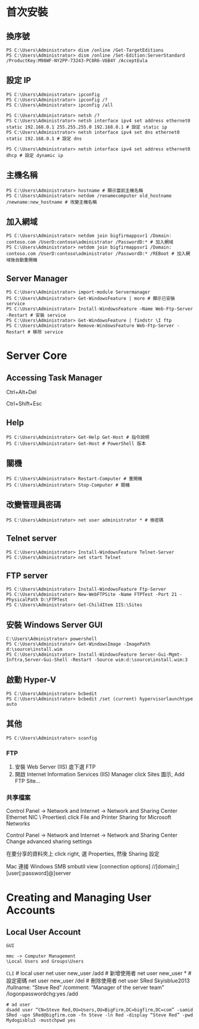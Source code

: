 # 首次安裝 #


## 換序號 ##

	PS C:\Users\Administrator> dism /online /Get-TargetEditions
	PS C:\Users\Administrator> dism /online /Set-Edition:ServerStandard /ProductKey:M98WF-NY2PP-73243-PC8R6-V6B4Y /AcceptEula


## 設定 IP ##

	PS C:\Users\Administrator> ipconfig
	PS C:\Users\Administrator> ipconfig /?
	PS C:\Users\Administrator> ipconfig /all

	PS C:\Users\Administrator> netsh /?
	PS C:\Users\Administrator> netsh interface ipv4 set address ethernet0 static 192.168.0.1 255.255.255.0 192.168.0.1 # 設定 static ip
	PS C:\Users\Administrator> netsh interface ipv4 set dns ethernet0 static 192.168.0.1 # 設定 dns

	PS C:\Users\Administrator> netsh interface ipv4 set address ethernet0 dhcp # 設定 dynamic ip


## 主機名稱 ##

	PS C:\Users\Administrator> hostname # 顯示當前主機名稱
	PS C:\Users\Administrator> netdom /renamecomputer old_hostname /newname:new_hostname # 改變主機名稱


## 加入網域 ##

	PS C:\Users\Administrator> netdom join bigfirmappsvr1 /Domain: contoso.com /UserD:contoso\administrator /PasswordD:* # 加入網域
	PS C:\Users\Administrator> netdom join bigfirmappsvr1 /Domain: contoso.com /UserD:contoso\administrator /PasswordD:* /REBoot # 加入網域後自動重開機


## Server Manager ##

	PS C:\Users\Administrator> import-module Servermanager
	PS C:\Users\Administrator> Get-WindowsFeature | more # 顯示已安裝 service
	PS C:\Users\Administrator> Install-WindowsFeature –Name Web-Ftp-Server -Restart # 安裝 service
	PS C:\Users\Administrator> Get-WindowsFeature | findstr \I ftp
	PS C:\Users\Administrator> Remove-WindowsFeature Web-Ftp-Server -Restart # 移除 service


# Server Core #


## Accessing Task Manager ##

Ctrl+Alt+Del

Ctrl+Shift+Esc

## Help ##

	PS C:\Users\Administrator> Get-Help Get-Host # 指令說明
	PS C:\Users\Administrator> Get-Host # PowerShell 版本


## 關機 ##

	PS C:\Users\Administrator> Restart-Computer # 重開機
	PS C:\Users\Administrator> Stop-Computer # 關機


## 改變管理員密碼 ##

	PS C:\Users\Administrator> net user administrator * # 換密碼


## Telnet server ##

	PS C:\Users\Administrator> Install-WindowsFeature Telnet-Server
	PS C:\Users\Administrator> net start Telnet


## FTP server ##

	PS C:\Users\Administrator> Install-WindowsFeature Ftp-Server
	PS C:\Users\Administrator> New-WebFTPSite -Name FTPTest -Port 21 -PhysicalPath D:\FTPTest
	PS C:\Users\Administrator> Get-ChildItem IIS:\Sites 


## 安裝 Windows Server GUI ##
	C:\Users\Administrator> powershell
	PS C:\Users\Administrator> Get-WindowsImage -ImagePath d:\source\install.wim
	PS C:\Users\Administrator> Install-WindowsFeature Server-Gui-Mgmt-Inftra,Server-Gui-Shell -Restart -Source wim:d:\source\install.wim:3


## 啟動 Hyper-V ##

	PS C:\Users\Administrator> bcbedit
	PS C:\Users\Administrator> bcbedit /set (current) hypervisorlaunchtype auto


## 其他 ##

	PS C:\Users\Administrator> sconfig


### FTP ###
1. 安裝 Web Server (IIS) 底下選 FTP
2. 開啟 Internet Information Services (IIS) Manager
click Sites 圖示, Add FTP Site...

### 共享檔案 ###
Control Panel -> Network and Internet -> Network and Sharing Center
Ethernet NIC \ Proerties\ click File and Printer Sharing for Microsoft Networks

Control Panel -> Network and Internet -> Network and Sharing Center
Change advanced sharing settings

在要分享的資料夾上 click right, 選 Properties, 然後 Sharing 設定


Mac 連接 Windows SMB
smbutil view [connection options] //[domain;][user[:password]@]server


# Creating and Managing User Accounts #

## Local User Account ##

`GUI`

	mmc -> Computer Management
	\Local Users and Groups\Users

`CLI`
	# local user
	net user new_user /add # 新增使用者
	net user new_user * # 設定密碼
	net user new_user /del # 刪除使用者
	net user SRed Skyisblue2013 /fullname: “Steve Red” /comment: “Manager of the server team” /logonpasswordchg:yes /add

	# ad user
	dsadd user “CN=Steve Red,OU=Users,OU=BigFirm,DC=bigfirm,DC=com” -samid SRed -upn SRed@bigfirm.com -fn Steve -ln Red -display “Steve Red” -pwd Mydogisblu3 -mustchpwd yes